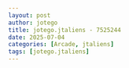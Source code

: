 ```yaml
---
layout: post
author: jotego
title: jotego.jtaliens - 7525244
date: 2025-07-04
categories: [Arcade, jtaliens]
tags: [jotego.jtaliens]
---
```



